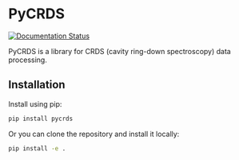 # PyCRDS

[![Documentation Status](https://readthedocs.org/projects/pycrds/badge/?version=latest&style=flat)](https://readthedocs.org/projects/pycrds/?badge=latest)

PyCRDS is a library for CRDS (cavity ring-down spectroscopy) data processing.

## Installation

Install using pip:

```bash
pip install pycrds
```

Or you can clone the repository and install it locally:

```bash
pip install -e .
```